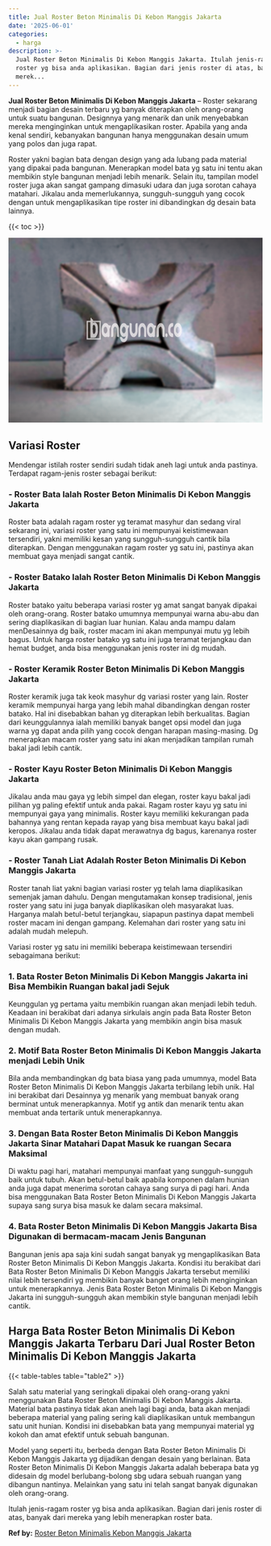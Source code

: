 ```yaml
---
title: Jual Roster Beton Minimalis Di Kebon Manggis Jakarta
date: '2025-06-01'
categories:
  - harga
description: >-
  Jual Roster Beton Minimalis Di Kebon Manggis Jakarta. Itulah jenis-ragam
  roster yg bisa anda aplikasikan. Bagian dari jenis roster di atas, banyak dari
  merek...
---
```


**Jual Roster Beton Minimalis Di Kebon Manggis Jakarta** – Roster sekarang menjadi bagian desain terbaru yg banyak diterapkan oleh orang-orang untuk suatu bangunan. Designnya yang menarik dan unik menyebabkan mereka menginginkan untuk mengaplikasikan roster. Apabila yang anda kenal sendiri, kebanyakan bangunan hanya menggunakan desain umum yang polos dan juga rapat.

Roster yakni bagian bata dengan design yang ada lubang pada material yang dipakai pada bangunan. Menerapkan model bata yg satu ini tentu akan membikin style bangunan menjadi lebih menarik. Selain itu, tampilan model roster juga akan sangat gampang dimasuki udara dan juga sorotan cahaya matahari. Jikalau anda memerlukannya, sungguh-sungguh yang cocok dengan untuk mengaplikasikan tipe roster ini dibandingkan dg desain bata lainnya.

{{< toc >}}

![Jual Roster Beton Minimalis Di Kebon Manggis Jakarta](/images/bata-roster-minimalis-15.png)

## Variasi Roster

Mendengar istilah roster sendiri sudah tidak aneh lagi untuk anda pastinya. Terdapat ragam-jenis roster sebagai berikut:

### \- Roster Bata Ialah Roster Beton Minimalis Di Kebon Manggis Jakarta

Roster bata adalah ragam roster yg teramat masyhur dan sedang viral sekarang ini, variasi roster yang satu ini mempunyai keistimewaan tersendiri, yakni memiliki kesan yang sungguh-sungguh cantik bila diterapkan. Dengan menggunakan ragam roster yg satu ini, pastinya akan membuat gaya menjadi sangat cantik.

### \- Roster Batako Ialah Roster Beton Minimalis Di Kebon Manggis Jakarta

Roster batako yaitu beberapa variasi roster yg amat sangat banyak dipakai oleh orang-orang. Roster batako umumnya mempunyai warna abu-abu dan sering diaplikasikan di bagian luar hunian. Kalau anda mampu dalam menDesainnya dg baik, roster macam ini akan mempunyai mutu yg lebih bagus. Untuk harga roster batako yg satu ini juga teramat terjangkau dan hemat budget, anda bisa menggunakan jenis roster ini dg mudah.

### \- Roster Keramik Roster Beton Minimalis Di Kebon Manggis Jakarta

Roster keramik juga tak keok masyhur dg variasi roster yang lain. Roster keramik mempunyai harga yang lebih mahal dibandingkan dengan roster batako. Hal ini disebabkan bahan yg diterapkan lebih berkualitas. Bagian dari keunggulannya ialah memiliki banyak banget opsi model dan juga warna yg dapat anda pilih yang cocok dengan harapan masing-masing. Dg menerapkan macam roster yang satu ini akan menjadikan tampilan rumah bakal jadi lebih cantik.

### \- Roster Kayu Roster Beton Minimalis Di Kebon Manggis Jakarta

Jikalau anda mau gaya yg lebih simpel dan elegan, roster kayu bakal jadi pilihan yg paling efektif untuk anda pakai. Ragam roster kayu yg satu ini mempunyai gaya yang minimalis. Roster kayu memiliki kekurangan pada bahannya yang rentan kepada rayap yang bisa membuat kayu bakal jadi keropos. Jikalau anda tidak dapat merawatnya dg bagus, karenanya roster kayu akan gampang rusak.

### \- Roster Tanah Liat Adalah Roster Beton Minimalis Di Kebon Manggis Jakarta

Roster tanah liat yakni bagian variasi roster yg telah lama diaplikasikan semenjak jaman dahulu. Dengan mengutamakan konsep tradisional, jenis roster yang satu ini juga banyak diaplikasikan oleh masyarakat luas. Harganya malah betul-betul terjangkau, siapapun pastinya dapat membeli roster macam ini dengan gampang. Kelemahan dari roster yang satu ini adalah mudah melepuh.

Variasi roster yg satu ini memiliki beberapa keistimewaan tersendiri sebagaimana berikut:

### 1\. Bata Roster Beton Minimalis Di Kebon Manggis Jakarta ini Bisa Membikin Ruangan bakal jadi Sejuk

Keunggulan yg pertama yaitu membikin ruangan akan menjadi lebih teduh. Keadaan ini berakibat dari adanya sirkulais angin pada Bata Roster Beton Minimalis Di Kebon Manggis Jakarta yang membikin angin bisa masuk dengan mudah.

### 2\. Motif Bata Roster Beton Minimalis Di Kebon Manggis Jakarta menjadi Lebih Unik

Bila anda membandingkan dg bata biasa yang pada umumnya, model Bata Roster Beton Minimalis Di Kebon Manggis Jakarta terbilang lebih unik. Hal ini berakibat dari Desainnya yg menarik yang membuat banyak orang berminat untuk menerapkannya. Motif yg antik dan menarik tentu akan membuat anda tertarik untuk menerapkannya.

### 3\. Dengan Bata Roster Beton Minimalis Di Kebon Manggis Jakarta Sinar Matahari Dapat Masuk ke ruangan Secara Maksimal

Di waktu pagi hari, matahari mempunyai manfaat yang sungguh-sungguh baik untuk tubuh. Akan betul-betul baik apabila komponen dalam hunian anda juga dapat menerima sorotan cahaya sang surya di pagi hari. Anda bisa menggunakan Bata Roster Beton Minimalis Di Kebon Manggis Jakarta supaya sang surya bisa masuk ke dalam secara maksimal.

### 4\. Bata Roster Beton Minimalis Di Kebon Manggis Jakarta Bisa Digunakan di bermacam-macam Jenis Bangunan

Bangunan jenis apa saja kini sudah sangat banyak yg mengaplikasikan Bata Roster Beton Minimalis Di Kebon Manggis Jakarta. Kondisi itu berakibat dari Bata Roster Beton Minimalis Di Kebon Manggis Jakarta tersebut memiliki nilai lebih tersendiri yg membikin banyak banget orang lebih menginginkan untuk menerapkannya. Jenis Bata Roster Beton Minimalis Di Kebon Manggis Jakarta ini sungguh-sungguh akan membikin style bangunan menjadi lebih cantik.

## Harga Bata Roster Beton Minimalis Di Kebon Manggis Jakarta Terbaru Dari Jual Roster Beton Minimalis Di Kebon Manggis Jakarta

{{< table-tables table="table2" >}}

Salah satu material yang seringkali dipakai oleh orang-orang yakni menggunakan Bata Roster Beton Minimalis Di Kebon Manggis Jakarta. Material bata pastinya tidak akan aneh lagi bagi anda, bata akan menjadi beberapa material yang paling sering kali diaplikasikan untuk membangun satu unit hunian. Kondisi ini disebabkan bata yang mempunyai material yg kokoh dan amat efektif untuk sebuah bangunan.

Model yang seperti itu, berbeda dengan Bata Roster Beton Minimalis Di Kebon Manggis Jakarta yg dijadikan dengan desain yang berlainan. Bata Roster Beton Minimalis Di Kebon Manggis Jakarta adalah beberapa bata yg didesain dg model berlubang-bolong sbg udara sebuah ruangan yang dibangun nantinya. Melainkan yang satu ini telah sangat banyak digunakan oleh orang-orang.

Itulah jenis-ragam roster yg bisa anda aplikasikan. Bagian dari jenis roster di atas, banyak dari mereka yang lebih menerapkan roster bata.

**Ref by:** [Roster Beton Minimalis Kebon Manggis Jakarta](https://id.wikipedia.org/wiki/Roster)
